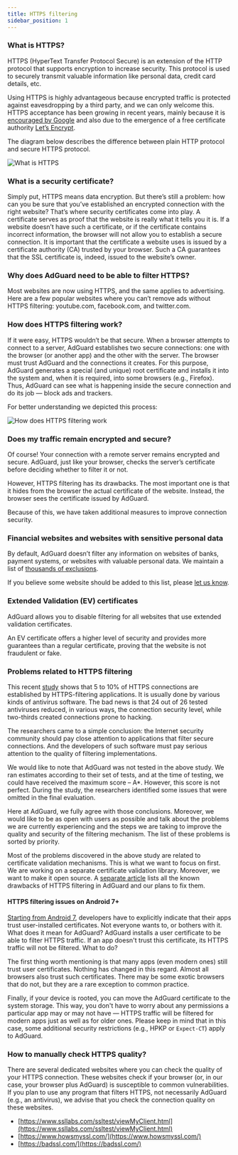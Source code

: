 ```yaml
---
title: HTTPS filtering
sidebar_position: 1
---
```


### What is HTTPS?

HTTPS (HyperText Transfer Protocol Secure) is an extension of the HTTP protocol that supports encryption to increase security. This protocol is used to securely transmit valuable information like personal data, credit card details, etc.

Using HTTPS is highly advantageous because encrypted traffic is protected against eavesdropping by a third party, and we can only welcome this. HTTPS acceptance has been growing in recent years, mainly because it is [encouraged by Google](https://webmasters.googleblog.com/2014/08/https-as-ranking-signal.html) and also due to the emergence of a free certificate authority [Let’s Encrypt](https://en.wikipedia.org/wiki/Let's_Encrypt).

The diagram below describes the difference between plain HTTP protocol and secure HTTPS protocol.

![What is HTTPS](https://cdn.adguard.com/public/Adguard/Blog/https/what_is_https.png)

### What is a security certificate?

Simply put, HTTPS means data encryption. But there’s still a problem: how can you be sure that you’ve established an encrypted connection with the right website? That’s where security certificates come into play. A certificate serves as proof that the website is really what it tells you it is. If a website doesn’t have such a certificate, or if the certificate contains incorrect information, the browser will not allow you to establish a secure connection. It is important that the certificate a website uses is issued by a certificate authority (CA) trusted by your browser. Such a CA guarantees that the SSL certificate is, indeed, issued to the website’s owner.

### Why does AdGuard need to be able to filter HTTPS?

Most websites are now using HTTPS, and the same applies to advertising. Here are a few popular websites where you can’t remove ads without HTTPS filtering: youtube.com, facebook.com, and twitter.com.

### How does HTTPS filtering work?

If it were easy, HTTPS wouldn’t be that secure. When a browser attempts to connect to a server, AdGuard establishes two secure connections: one with the browser (or another app) and the other with the server. The browser must trust AdGuard and the connections it creates. For this purpose, AdGuard generates a special (and unique) root certificate and installs it into the system and, when it is required, into some browsers (e.g., Firefox). Thus, AdGuard can see what is happening inside the secure connection and do its job — block ads and trackers.

For better understanding we depicted this process:

![How does HTTPS filtering work](https://cdn.adguard.com/public/Adguard/Blog/https/what_is_https_filtering.png)

### Does my traffic remain encrypted and secure?

Of course! Your connection with a remote server remains encrypted and secure. AdGuard, just like your browser, checks the server’s certificate before deciding whether to filter it or not.

However, HTTPS filtering has its drawbacks. The most important one is that it hides from the browser the actual certificate of the website. Instead, the browser sees the certificate issued by AdGuard.

Because of this, we have taken additional measures to improve connection security.

### Financial websites and websites with sensitive personal data

By default, AdGuard doesn’t filter any information on websites of banks, payment systems, or websites with valuable personal data. We maintain a list of [thousands of exclusions](https://github.com/AdguardTeam/HttpsExclusions).

If you believe some website should be added to this list, please [let us know](https://github.com/AdguardTeam/HttpsExclusions/issues/new).

### Extended Validation (EV) certificates

AdGuard allows you to disable filtering for all websites that use extended validation certificates.

An EV certificate offers a higher level of security and provides more guarantees than a regular certificate, proving that the website is not fraudulent or fake.

### Problems related to HTTPS filtering

This recent [study](https://cdn.adguard.com/public/Adguard/Blog/https/interception-ndss17.pdf) shows that 5 to 10% of HTTPS connections are established by HTTPS-filtering applications. It is usually done by various kinds of antivirus software. The bad news is that 24 out of 26 tested antiviruses reduced, in various ways, the connection security level, while two-thirds created connections prone to hacking.

The researchers came to a simple conclusion: the Internet security community should pay close attention to applications that filter secure connections. And the developers of such software must pay serious attention to the quality of filtering implementations.

We would like to note that AdGuard was not tested in the above study. We ran estimates according to their set of tests, and at the time of testing, we could have received the maximum score – A\*. However, this score is not perfect. During the study, the researchers identified some issues that were omitted in the final evaluation.

Here at AdGuard, we fully agree with those conclusions. Moreover, we would like to be as open with users as possible and talk about the problems we are currently experiencing and the steps we are taking to improve the quality and security of the filtering mechanism. The list of these problems is sorted by priority.

Most of the problems discovered in the above study are related to certificate validation mechanisms. This is what we want to focus on first. We are working on a separate certificate validation library. Moreover, we want to make it open source. A [separate article](known-issues.md) lists all the known drawbacks of HTTPS filtering in AdGuard and our plans to fix them.

#### HTTPS filtering issues on Android 7+

[Starting from Android 7](https://blog.adguard.com/en/android-nougat-release-and-what-does-it-mean-for-adguard-users/), developers have to explicitly indicate that their apps trust user-installed certificates. Not everyone wants to, or bothers with it. What does it mean for AdGuard? AdGuard installs a user certificate to be able to filter HTTPS traffic. If an app doesn't trust this certificate, its HTTPS traffic will not be filtered. What to do?

The first thing worth mentioning is that many apps (even modern ones) still trust user certificates. Nothing has changed in this regard. Almost all browsers also trust such certificates. There may be some exotic browsers that do not, but they are a rare exception to common practice.

Finally, if your device is rooted, you can move the AdGuard certificate to the system storage. This way, you don't have to worry about any permissions a particular app may or may not have — HTTPS traffic will be filtered for modern apps just as well as for older ones. Please keep in mind that in this case, some additional security restrictions (e.g., HPKP or `Expect-CT`) apply to AdGuard.

### How to manually check HTTPS quality?

There are several dedicated websites where you can check the quality of your HTTPS connection. These websites check if your browser (or, in our case, your browser plus AdGuard) is susceptible to common vulnerabilities. If you plan to use any program that filters HTTPS, not necessarily AdGuard (e.g., an antivirus), we advise that you check the connection quality on these websites.

* [https://www.ssllabs.com/ssltest/viewMyClient.html](https://www.ssllabs.com/ssltest/viewMyClient.html)
* [https://www.howsmyssl.com/](https://www.howsmyssl.com/)
* [https://badssl.com/](https://badssl.com/)
